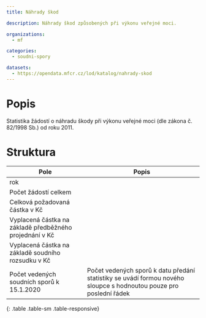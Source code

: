 ```yaml
---
title: Náhrady škod

description: Náhrady škod způsobených při výkonu veřejné moci.

organizations:
  - mf

categories:
  - soudni-spory

datasets:
  - https://opendata.mfcr.cz/lod/katalog/nahrady-skod
---
```


# Popis

Statistika žádostí o náhradu škody při výkonu veřejné moci (dle zákona č. 82/1998 Sb.) od roku 2011.

# Struktura

| Pole                      | Popis                                                                                                                                                                       |
|---------------------------|-----------------------------------------------------------------------------------------------------------------------------------------------------------------------------|
| rok| |
| Počet žádostí celkem | |
| Celková požadovaná částka v Kč | |
| Vyplacená částka na základě předběžného projednání v Kč | |
| Vyplacená částka na základě soudního rozsudku v Kč | |
| Počet vedených soudních sporů k 15.1.2020 | Počet vedených sporů k datu předání statistiky se uvádí formou nového sloupce s hodnoutou pouze pro poslední řádek |
{: .table .table-sm .table-responsive}
